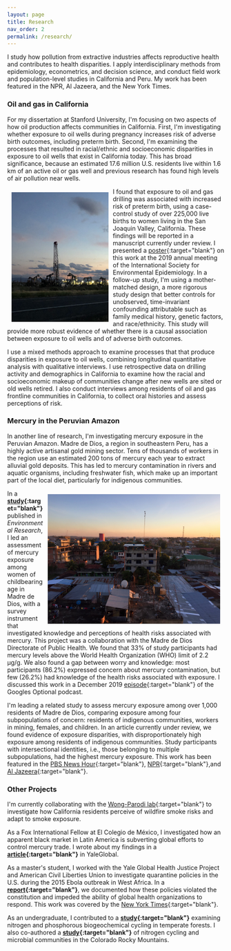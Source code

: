 ```yaml
---
layout: page
title: Research
nav_order: 2
permalink: /research/
---
```


I study how pollution from extractive industries affects reproductive health and contributes to health disparities. I apply interdisciplinary methods from epidemiology, econometrics, and decision science, and conduct field work and population-level studies in California and Peru. My work has been featured in the NPR, Al Jazeera, and the New York Times.

### Oil and gas in California

 For my dissertation at Stanford University, I'm focusing on two aspects of how oil production affects communities in California. First, I'm investigating whether exposure to oil wells during pregnancy increases risk of adverse birth outcomes, including preterm birth. Second, I'm examining the processes that resulted in racial/ethnic and socioeconomic disparities in exposure to oil wells that exist in California today. This has broad significance, because an estimated 17.6 million U.S. residents live within 1.6 km of an active oil or gas well and previous research has found high levels of air pollution near wells.

<img src="/images/oil_rig.jpg" alt="" align="left" width="225" height="300" style="padding: 10px;"> I found that exposure to oil and gas drilling was associated with increased risk of preterm birth, using a case-control study of over 225,000 live births to women living in the San Joaquin Valley, California. These findings will be reported in a manuscript currently under review. I presented a [poster](https://djxgonzalez.github.io/research/201908_isee/isee_poster_final.png){:target="blank"} on this work at the 2019 annual meeting of the International Society for Environmental Epidemiology. In a follow-up study, I'm using a mother-matched design, a more rigorous study design that better controls for unobserved, time-invariant confounding attributable such as family medical history, genetic factors, and race/ethnicity. This study will provide more robust evidence of whether there is a causal association between exposure to oil wells and of adverse birth outcomes.

I use a mixed methods approach to examine processes that that produce disparities in exposure to oil wells, combining longitudinal quantitative analysis with qualitative interviews. I use retrospective data on drilling activity and demographics in California to examine how the racial and socioeconomic makeup of communities change after new wells are sited or old wells retired. I also conduct interviews among residents of oil and gas frontline communities in California, to collect oral histories and assess perceptions of risk.

### Mercury in the Peruvian Amazon

In another line of research, I'm investigating mercury exposure in the Peruvian Amazon. Madre de Dios, a region in southeastern Peru, has a highly active artisanal gold mining sector. Tens of thousands of workers in the region use an estimated 200 tons of mercury each year to extract alluvial gold deposits. This has led to mercury contamination in rivers and aquatic organisms, including freshwater fish, which make up an important part of the local diet, particularly for indigenous communities.

<img src="/images/puerto_maldonado.jpg" alt="" align="right" width="400" height="300" style="padding: 10px;"> In a **[study](https://www.sciencedirect.com/science/article/abs/pii/S0013935119305833){:target="blank"}** published in *Environmental Research*, I led an assessment of mercury exposure among women of childbearing age in Madre de Dios, with a survey instrument that investigated knowledge and perceptions of health risks associated with mercury. This project was a collaboration with the Madre de Dios Directorate of Public Health. We found that 33% of study participants had mercury levels above the World Health Organization (WHO) limit of 2.2 µg/g. We also found a gap between worry and knowledge: most participants (86.2%) expressed concern about mercury contamination, but few (26.2%) had knowledge of the health risks associated with exposure. I discussed this work in a December 2019 [episode](https://gogglesoptional.com/episode-298-heavy-metal-pollution-sneaky-bacteria-and-snowball-earth/){:target="blank"} of the Googles Optional podcast.

 I'm leading a related study to assess mercury exposure among over 1,000 residents of Madre de Dios, comparing exposure among four subpopulations of concern: residents of indigenous communities, workers in mining, females, and children. In an article currently under review, we found evidence of exposure disparities, with disproportionately high exposure among residents of indigenous communities. Study participants with intersectional identities, i.e., those belonging to multiple subpopulations, had the highest mercury exposure. This work has been featured in the [PBS News Hour](https://www.pbs.org/newshour/show/gold-mining-leaves-heart-of-peruvian-amazon-a-wasteland){:target="blank"}, [NPR](https://www.npr.org/sections/goatsandsoda/2015/05/17/398765777/who-did-this-to-perus-jungle){:target="blank"},and [Al Jazeera](https://www.aljazeera.com/programmes/techknow/2016/01/gold-cost-illegal-mining-peru-160115085928711.html){:target="blank"}.

### Other Projects

I'm currently collaborating with the [Wong-Parodi lab](https://earth.stanford.edu/people/gabrielle-wong-parodi){:target="blank"} to investigate how California residents perceive of wildfire smoke risks and adapt to smoke exposure.

As a Fox International Fellow at El Colegio de México, I investigated how an apparent black market in Latin America is subverting global efforts to control mercury trade. I wrote about my findings in a **[article](https://yaleglobal.yale.edu/content/treaty-does-not-stop-illicit-mercury-trade-south-america){:target="blank"}** in YaleGlobal.

As a master's student, I worked with the Yale Global Health Justice Project and American Civil Liberties Union to investigate quarantine policies in the U.S. during the 2015 Ebola outbreak in West Africa. In a **[report](https://law.yale.edu/system/files/area/center/ghjp/documents/ghjp_ebola_quarantines.pdf){:target="blank"}**, we documented how these policies violated the constitution and impeded the ability of global health organizations to respond. This work was covered by the [New York Times](https://www.nytimes.com/2015/12/03/health/ebola-crisis-passes-but-questions-on-quarantines-persist.html){:target="blank"}.

As an undergraduate, I contributed to a **[study](https://onlinelibrary.wiley.com/doi/full/10.1111/geb.12414){:target="blank"}** examining nitrogen and phosphorous biogeochemical cycling in temperate forests. I also co-authored a **[study](https://besjournals.onlinelibrary.wiley.com/doi/full/10.1111/1365-2745.12363){:target="blank"}** of nitrogen cycling and microbial communities in the Colorado Rocky Mountains.
